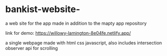 # bankist-website-
a web site for the app made in addition to the mapty app repository 

link for demo: https://willowy-lamington-8e04fe.netlify.app/

a single webpage made with html css javascript, also includes intersection observer api for scrolling 
